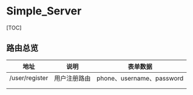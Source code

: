 # Simple_Server

[TOC]



## 路由总览

| 地址           | 说明         | 表单数据                  |
| -------------- | ------------ | ------------------------- |
| /user/register | 用户注册路由 | phone、username、password |
|                |              |                           |
|                |              |                           |

